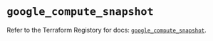 # `google_compute_snapshot`

Refer to the Terraform Registory for docs: [`google_compute_snapshot`](https://registry.terraform.io/providers/hashicorp/google/4.71.0/docs/resources/compute_snapshot).

